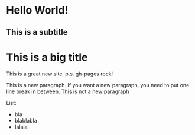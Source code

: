 # Hello World! 

## This is a subtitle

# This is a big title

This is a great new site.
p.s. gh-pages rock!

This is a new paragraph. If you want a new paragraph, you need to put one line break in between.
This is not a new paragraph

List:
- bla
- blablabla
- lalala

